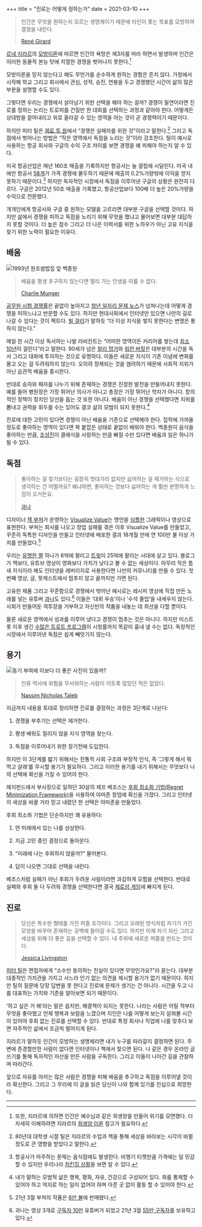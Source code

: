 +++
title = "진로는 어떻게 정하는가"
date = 2021-03-10
+++

> 인간은 무엇을 원하는지 모르는 생명체이기 때문에 타인이 쫓는 목표를 모방하여 결정을 내린다.
>
> [René Girard](https://news.stanford.edu/news/2008/june11/girard-061108.html)

[르네 지라르](https://www.newsnjoy.or.kr/news/articleView.html?idxno=22241)의 [모방이론](http://www.yes24.com/Product/Goods/2121692?OzSrank=7)에 따르면 인간의 욕망은 제3자를 따라 하면서 발생하며 인간은 이러한 동물적 본능 탓에 치열한 경쟁을 벗어나지 못한다.[^1]

모방이론을 믿지 않는다고 해도 무언가를 순수하게 원하는 경험은 흔치 않다. 가정에서 시작해 학교 그리고 회사에서 관심, 성적, 승진, 연봉을 두고 경쟁했던 시간이 삶의 많은 부분을 설명할 수도 있다.

그렇다면 우리는 경쟁에서 살아남기 위한 선택을 해야 하는 걸까? 경쟁이 필연이라면 진로를 정하는 논리는 트로피를 건질만 한 대회를 선택하는 과정과 같아야 한다. 어떻게든 상대방을 끌어내리고 위로 올라갈 수 있는 영역을 아는 것이 곧 경쟁력이기 때문이다.

하지만 피터 틸은 [제로 투 원](http://www.bloter.net/archives/221309)에서 “경쟁은 실패자를 위한 것”이라고 말한다.[^2] 그리고 독점에서 벗어나는 방법은 “작은 영역에서 독점을 노리는 것”이라 강조한다. 틸이 예시로 사용하는 항공 회사와 구글의 수익 구조 차이를 보면 경쟁을 왜 피해야 하는지 알 수 있다.

미국 항공산업은 매년 160조 매출을 기록하지만 항공사는 늘 결핍에 시달린다. 미국 내에만 항공사 [58개](https://www.statista.com/topics/5575/passenger-airlines-in-the-us/#:\~:text=In%202018%2C%20there%20were%2058,billion%20U.S.%20dollars%20in%20revenue.)가 가격 경쟁에 몰두하기 때문에 매출의 0.2%가량밖에 이익을 얻지 못하기 때문이다.[^3] 하지만 독자적인 시장에서 독점을 이루어낸 구글의 상황은 완전히 다르다. 구글은 2012년 50조 매출을 기록했고, 항공산업보다 100배 더 높은 20%가량을 수익으로 전환했다.

개개인에게 항공사와 구글 중 원하는 모델을 고르라면 대부분 구글을 선택할 것이다. 하지만 삶에서 경쟁을 피하고 독점을 노리기 위해 무엇을 했냐고 물어보면 대부분 대답하지 못할 것이다. 더 높은 점수 그리고 더 나은 이력서를 위한 노하우가 아닌 고유 지식을 찾기 위한 노력이 필요한 이유다.

## **배움**

![1993년 원조쌈밥집 앞 백종원](https://i.snap.as/ksaWatO1.webp)

> 배움을 평생 추구하지 않는다면 멀리 가는 인생을 이룰 수 없다.
>
> [Charlie Munger](https://www.youtube.com/watch?v=5U0TE4oqj24)

[공무원 시험 경쟁률](https://www.hankyung.com/society/article/202102171738i)은 끝없이 높아지고 [청년 일자리 문제 뉴스](https://biz.chosun.com/site/data/html_dir/2021/02/24/2021022401133.html)가 넘쳐나는데 어떻게 경쟁을 피하느냐고 반문할 수도 있다. 하지만 현대사회에서 인터넷만 있으면 나만의 길로 나갈 수 있다는 것이 팩트다. [빌 걸리](https://blakeir.com/Bill-Gurley-Benchmark-256232072c4c4a2086773bf9e0b49665)가 말하듯 “더 이상 지식을 쌓지 못한다는 변명은 통하지 않는다."

매일 한 시간 이상 독서하는 나발 라비칸트는 “어떠한 영역이든 커리어를 쌓는데 [최소 10년](https://twitter.com/angellist/status/904917659828895744?lang=en)이 걸린다”라고 말한다. 90세가 넘은 [찰리 멍거](https://www.youtube.com/watch?v=5U0TE4oqj24)와 [워런 버핏](https://www.hankyung.com/international/article/201904233774Y)은 대부분의 시간을 독서 그리고 대화에 투자하는 것으로 유명하다. 이들은 새로운 지식이 기존 이념에 변화를 몰고 오는 걸 두려워하지 않는다. 오히려 정체되는 것을 염려하기 때문에 사회적 지위가 아닌 습관적 배움을 중시한다.

반대로 승자와 패자를 나누기 위해 존재하는 경쟁은 진정한 발전을 만들어내지 못한다. 예를 들어 병원장은 가장 뛰어난 의사가 아니고 총장은 가장 뛰어난 학자가 아니다. 창의적인 정책이 정치인 당선을 돕는 것 또한 아니다. 배움이 아닌 경쟁을 선택했다면 지위를 뽐내고 권력을 휘두를 수는 있어도 결코 삶의 모범이 되지 못한다.[^4]

진로에 대한 고민이 있다면 경쟁이 아닌 배움을 기준으로 선택해야 한다. 집착에 가까울 정도로 좋아하는 영역이 있다면 꽉 붙잡은 상태로 끝없이 배워야 한다. 백종원이 음식을 좋아하는 만큼, [조성진](https://www.youtube.com/watch?v=fr976_FAFs4)이 클래식을 사랑하는 만큼 빠질 수만 있다면 배움과 일은 하나가 될 수 있다.

## **독점**

> 좋아하는 걸 찾기보다는 굉장히 멋대가리 없지만 싫어하는 걸 제거하는 식으로 생각하는 건 어떨까요? 왜냐하면, 좋아하는 것보다 싫어하는 게 훨씬 분명하게 느낌이 오거든요.
>
> [과나](https://youtu.be/RGvNj5TpoLc)

디자이너 [잭 부쳐](https://twitter.com/jackbutcher)가 운영하는 [Visualize Value](https://twitter.com/visualizevalue)는 명언을 [심플한](https://twitter.com/visualizevalue/status/1368141336579354626?s=20) 그래픽이나 영상으로 표현한다. 부쳐는 회사를 나오고 창업 실패를 겪은 이후 Visualize Value를 만들었고, 꾸준히 독특한 디자인을 만들고 인터넷에 배포한 결과 18개월 만에 연 100만 불 이상 가치를 만들었다.[^5]

우리는 [유명한 짤](https://foundation.app/NyanCat/nyan-cat-219) 하나가 6억에 팔리고 [트윗](https://www.cnbc.com/2021/03/09/jack-dorseys-first-tweet-on-track-to-sell-for-2point5-million-and-hell-donate-the-money.html)이 25억에 팔리는 시대에 살고 있다. 블로그가 책보다, 유튜브 영상이 영화보다 가치가 낮다고 볼 수 없는 세상이다. 아무리 작은 틈새 지식이라 해도 인터넷을 레버리지로 사용한다면 나만의 커뮤니티를 만들 수 있다. 첫 번째 영상, 글, 팟캐스트에서 멈추지 않고 끝까지만 가면 된다.

고유한 제품 그리고 꾸준함으로 경쟁에서 벗어난 예시로는 레시피 영상에 직접 만든 노래를 넣는 유튜버 [과나](https://www.youtube.com/channel/UCZVD--cl8FLRn7kmSudAuBA)도 있다.[^6] 이들은 ‘대회 우승’이나 ‘수석 졸업’을 내세우지 않는다. 사회가 만들어둔 격투장을 거부하고 자신만의 작품을 내놓는 데 최선을 다할 뿐이다.

물론 새로운 영역에서 성과를 이루어 냈다고 경쟁이 멈추는 것은 아니다. 하지만 미스트롯 이후 생긴 [수많은 트로트 프로그램](http://www.hani.co.kr/arti/culture/entertainment/949836.html)이 시청률까지 똑같이 흉내 낼 수는 없다. 독창적인 시장에서 이루어낸 독점은 쉽게 빼앗기지 않는다.

## **용기**

![동기 부여에 이보다 더 좋은 사진이 있을까?](https://i.snap.as/K8Vtt0WD.jpg)

> 인류 역사에 위험을 무서워하는 사람이 이토록 많았던 적은 없었다.
>
> [Nassim Nicholas Taleb](https://www.millie.co.kr/v3/bookdetail/5507187?nav_hidden=y)

지금까지 내용을 토대로 정리하면 진로를 결정하는 과정은 3단계로 나뉜다:

1. 경쟁을 부추기는 선택은 제거한다.

2. 평생 배워도 질리지 않을 지식 영역을 찾는다.

3. 독점을 이루어내기 위한 장기전에 도입한다.

하지만 이 3단계를 밟기 위해서는 전통적 사회 구조와 부정적 인식, 즉 ‘그렇게 해서 뭐 먹고 살래’를 무시할 용기가 필요하다. 그리고 이러한 용기를 내기 위해서는 무엇보다 나의 선택에 확신을 가질 수 있어야 한다.

헤지펀드에서 부사장으로 일하던 30살의 제프 베조스는 [후회 최소화 기법(Regret Minimization Framework)](https://www.youtube.com/watch?v=jwG_qR6XmDQ)을 사용하여 아마존 창업에 확신을 가졌다. 그리고 인터넷이 세상을 바꿀 거라 믿고 내렸던 한 선택은 아마존을 만들었다.

후회 최소화 기법은 단순하지만 꽤 유용하다:

1. 먼 미래에서 있는 나를 상상한다.

2. 지금 고민 중인 결정으로 돌아온다.

3. “미래에 나는 후회하지 않을까?” 물어본다.

4. 답이 나오면 그대로 선택을 내린다.

베조스처럼 실패가 아닌 후회가 두려운 사람이라면 과감하게 모험을 선택한다. 반대로 실패와 후회 둘 다 두려워 경쟁을 선택한다면 결국 [제로섬 게임](https://ko.wikipedia.org/wiki/%EC%A0%9C%EB%A1%9C%EC%84%AC_%EA%B2%8C%EC%9E%84#:\~:text=%EC%A0%9C%EB%A1%9C%20%EC%84%AC(zero%2Dsum),%EB%98%90%EB%8A%94%20%EA%B7%B8%20%EC%83%81%ED%83%9C%EB%A5%BC%20%EB%A7%90%ED%95%9C%EB%8B%A4.)에 빠지게 된다.

## **진로**

> 당신은 특수한 형태를 가진 퍼즐 조각이다. 그리고 오래된 방식처럼 자기가 가진 모양을 바꾸어 존재하는 공백에 들어갈 수도 있다. 하지만 이제 자기 자신 그리고 세상을 위해 더 좋은 길을 선택할 수 있다. 내 주위에 새로운 퍼즐을 만드는 것이다.
>
> [Jessica Livingston](https://foundersatwork.posthaven.com/grow-the-puzzle-around-you)

[피터 틸](https://blog.daum.net/rotc7459/14390405)은 면접자에게 “소수만 동의하는 진실이 있다면 무엇인가요?"라 묻는다. 대부분 대중적인 가치관을 가지고 사느라 인기 없는 의견을 제시할 용기가 없기 때문이다. 하지만 틸의 질문에 당장 답변을 못 한다고 진로에 문제가 생기는 건 아니다. 시간을 두고 나를 대표하는 가치와 기준을 알아보면 되기 때문이다.

‘하고 싶은 거 해’라는 말은 쉽지만, 해결책이 되지는 못한다. 나라는 사람은 어릴 적부터 무엇을 좋아했고 언제 행복과 보람을 느꼈으며 지인은 나를 어떻게 보는지 살펴볼 시간이 있어야 후회 없는 진로를 선택할 수 있다. 반대로 특정 회사나 직업에 나를 맞추다 보면 자주적인 삶에서 조금씩 멀어지게 된다.

지라르가 말하듯 인간이 모방하는 생명체라면 내가 누구를 따라갈지 결정하면 된다. 주변에 존경할만한 사람이 없다면 인터넷이나 책에서 찾으면 된다. 나 같은 경우 온라인 글쓰기를 통해 독자적인 자산을 만든 사람을 구독한다. 그리고 이들이 나아간 길을 관찰하며 따라간다.

앞으로 자유를 아끼는 많은 사람은 경쟁을 피해 배움을 추구하고 독점을 이루어낼 것이라 확신한다. 그리고 그 무리에 이 글을 읽은 당신이 나와 함께 있기를 진심으로 희망한다.

---

[^1]: 또한, 지라르에 의하면 인간은 예수님과 같은 희생양을 만들어 위기를 모면했다. 더 자세히 이해하려면 지라르의 [희생양 이론](http://www.yes24.com/Product/Goods/2745896) 참고가 필요하다.

[^2]: 80년대 대학생 시절 틸은 지라르의 수업과 책을 통해 세상을 바라보는 시각이 바뀔 정도로 큰 영향을 받았다고 말한다.

[^3]: 항공사가 마주하는 문제는 음식점에도 발생한다. 비행기 티켓만큼 가격에는 덜 민감할 수 있지만 우리나라 [치킨집 상황](https://www.news1.kr/articles/?4019647)을 보면 알 수 있다.

[^4]: 내가 말하는 모범적 삶은 행복, 평화, 자유, 건강으로 구성되어 있다. 화를 통제할 수 있어야 하고 억지로 하는 일이 없어야 하며 아픈 곳 없이 활동 할 수 있어야 한다.

[^5]: 21년 3월 부쳐의 작품은 [6만 불](https://twitter.com/jackbutcher/status/1368697167389593602)에 판매됐다.

[^6]: 과나는 영상 3개로 [구독자 10만](https://www.ytn.co.kr/_ln/0106_201911041043113347) 유튜버가 되었고 21년 3월 [55만 구독자](https://www.youtube.com/channel/UCZVD--cl8FLRn7kmSudAuBA)를 보유하고 있다.